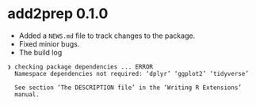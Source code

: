 # add2prep 0.1.0

* Added a `NEWS.md` file to track changes to the package.
* Fixed minior bugs.
* The build log
```
❯ checking package dependencies ... ERROR
  Namespace dependencies not required: ‘dplyr’ ‘ggplot2’ ‘tidyverse’
  
  See section ‘The DESCRIPTION file’ in the ‘Writing R Extensions’
  manual.
```
